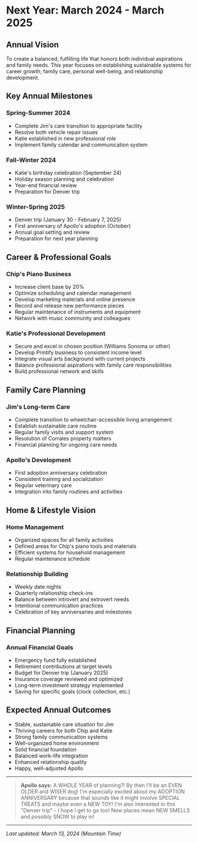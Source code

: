 # Next Year: March 2024 - March 2025

## Annual Vision
To create a balanced, fulfilling life that honors both individual aspirations and family needs. This year focuses on establishing sustainable systems for career growth, family care, personal well-being, and relationship development.

## Key Annual Milestones

### Spring-Summer 2024
- Complete Jim's care transition to appropriate facility
- Resolve both vehicle repair issues
- Katie established in new professional role
- Implement family calendar and communication system

### Fall-Winter 2024
- Katie's birthday celebration (September 24)
- Holiday season planning and celebration
- Year-end financial review
- Preparation for Denver trip

### Winter-Spring 2025
- Denver trip (January 30 - February 7, 2025)
- First anniversary of Apollo's adoption (October)
- Annual goal setting and review
- Preparation for next year planning

## Career & Professional Goals

### Chip's Piano Business
- Increase client base by 20%
- Optimize scheduling and calendar management
- Develop marketing materials and online presence
- Record and release new performance pieces
- Regular maintenance of instruments and equipment
- Network with music community and colleagues

### Katie's Professional Development
- Secure and excel in chosen position (Williams Sonoma or other)
- Develop Printify business to consistent income level
- Integrate visual arts background with current projects
- Balance professional aspirations with family care responsibilities
- Build professional network and skills

## Family Care Planning

### Jim's Long-term Care
- Complete transition to wheelchair-accessible living arrangement
- Establish sustainable care routine
- Regular family visits and support system
- Resolution of Corrales property matters
- Financial planning for ongoing care needs

### Apollo's Development
- First adoption anniversary celebration
- Consistent training and socialization
- Regular veterinary care
- Integration into family routines and activities

## Home & Lifestyle Vision

### Home Management
- Organized spaces for all family activities
- Defined areas for Chip's piano tools and materials
- Efficient systems for household management
- Regular maintenance schedule

### Relationship Building
- Weekly date nights
- Quarterly relationship check-ins
- Balance between introvert and extrovert needs
- Intentional communication practices
- Celebration of key anniversaries and milestones

## Financial Planning

### Annual Financial Goals
- Emergency fund fully established
- Retirement contributions at target levels
- Budget for Denver trip (January 2025)
- Insurance coverage reviewed and optimized
- Long-term investment strategy implemented
- Saving for specific goals (clock collection, etc.)

## Expected Annual Outcomes
- Stable, sustainable care situation for Jim
- Thriving careers for both Chip and Katie
- Strong family communication systems
- Well-organized home environment
- Solid financial foundation
- Balanced work-life integration
- Enhanced relationship quality
- Happy, well-adjusted Apollo

---

> **Apollo says:** A WHOLE YEAR of planning?! By then I'll be an EVEN OLDER and WISER dog! I'm especially excited about my ADOPTION ANNIVERSARY because that sounds like it might involve SPECIAL TREATS and maybe even a NEW TOY! I'm also interested in this "Denver trip" - I hope I get to go too! New places mean NEW SMELLS and possibly SNOW to play in!

---

*Last updated: March 13, 2024 (Mountain Time)* 